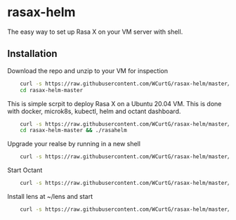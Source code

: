 # rasax-helm

The easy way to set up Rasa X on your VM server with shell.

## Installation

Download the repo and unzip to your VM for inspection

```bash
    curl -s https://raw.githubusercontent.com/WCurtG/rasax-helm/master/download | sudo bash
    cd rasax-helm-master
```

This is simple scrpit to deploy Rasa X on a Ubuntu 20.04 VM. This is done with docker, microk8s, kubectl, helm and octant dashboard.

```bash
    curl -s https://raw.githubusercontent.com/WCurtG/rasax-helm/master/download | sudo bash
    cd rasax-helm-master && ./rasahelm
```

Upgrade your realse by running in a new shell

```bash
    curl -s https://raw.githubusercontent.com/WCurtG/rasax-helm/master/upgrade | sudo bash
```

Start Octant

```bash
    curl -s https://raw.githubusercontent.com/WCurtG/rasax-helm/master/octant | sudo bash
```

Install lens at ~/lens and start

```bash
    curl -s https://raw.githubusercontent.com/WCurtG/rasax-helm/master/lens | sudo bash
```
